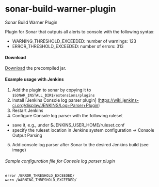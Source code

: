 sonar-build-warner-plugin
=========================

Sonar Build Warner Plugin

Plugin for Sonar that outputs all alerts to console with the following syntax:

* WARNING_THRESHOLD_EXCEEDED: number of warnings: 123
* ERROR_THRESHOLD_EXCEEDED: number of errors: 313


#### Download


[Download](https://github.com/downloads/rjokelai/sonar-build-warner-plugin/sonar-build-warner-plugin-1.0.jar) the precompiled jar.


#### Example usage with Jenkins

1. Add the plugin to sonar by copying it to `$SONAR_INSTALL_DIR$/extensions/plugins`
2. Install [Jenkins Console log parser plugin] (https://wiki.jenkins-ci.org/display/JENKINS/Log+Parser+Plugin)
3. Restart Jenkins
4. Configure Console log parser with the following ruleset
  - save it, e.g., under $JENKINS_USER_HOME/ruleset.conf
  - specify the ruleset location in Jenkins system configuration -> Console Output Parsing
5. Add console log parser after Sonar to the desired Jenkins build (see image)

###### Sample configuration file for Console log parser plugin

```
error /ERROR_THRESHOLD_EXCEEDED/
warn /WARNING_THRESHOLD_EXCEEDED/
```